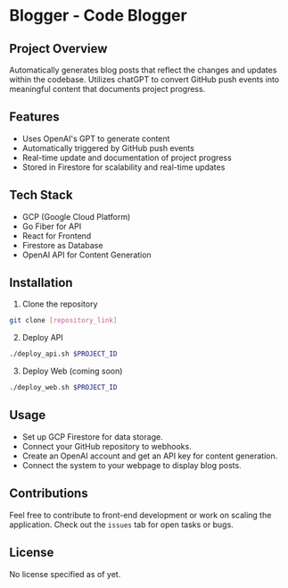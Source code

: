 # Blogger - Code Blogger

## Project Overview

Automatically generates blog posts that reflect the changes and updates within the codebase. Utilizes chatGPT to convert GitHub push events into meaningful content that documents project progress.

## Features

- Uses OpenAI's GPT to generate content
- Automatically triggered by GitHub push events
- Real-time update and documentation of project progress
- Stored in Firestore for scalability and real-time updates

## Tech Stack

- GCP (Google Cloud Platform)
- Go Fiber for API
- React for Frontend
- Firestore as Database
- OpenAI API for Content Generation

## Installation

1. Clone the repository  
```bash
git clone [repository_link]
```

2. Deploy API  
```bash
./deploy_api.sh $PROJECT_ID
```

3. Deploy Web  (coming soon)
```bash
./deploy_web.sh $PROJECT_ID
```

## Usage

- Set up GCP Firestore for data storage.
- Connect your GitHub repository to webhooks.
- Create an OpenAI account and get an API key for content generation.
- Connect the system to your webpage to display blog posts.

## Contributions

Feel free to contribute to front-end development or work on scaling the application. Check out the `issues` tab for open tasks or bugs.

## License

No license specified as of yet.
